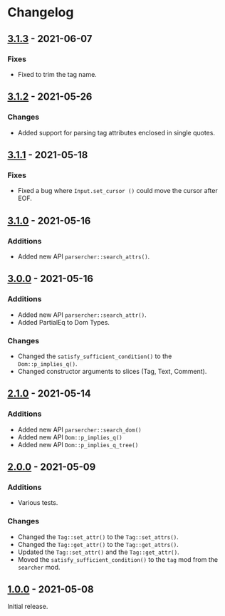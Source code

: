 # Changelog

## [3.1.3] - 2021-06-07

### Fixes

- Fixed to trim the tag name.


## [3.1.2] - 2021-05-26

### Changes

- Added support for parsing tag attributes enclosed in single quotes.


## [3.1.1] - 2021-05-18

### Fixes
- Fixed a bug where `Input.set_cursor ()` could move the cursor after EOF.


## [3.1.0] - 2021-05-16

### Additions

- Added new API `parsercher::search_attrs()`.


## [3.0.0] - 2021-05-16

### Additions

- Added new API `parsercher::search_attr()`.
- Added PartialEq to Dom Types.

### Changes

- Changed the `satisfy_sufficient_condition()` to the `Dom::p_implies_q()`.
- Changed constructor arguments to slices (Tag, Text, Comment).


## [2.1.0] - 2021-05-14

### Additions

- Added new API `parsercher::search_dom()`
- Added new API `Dom::p_implies_q()`
- Added new API `Dom::p_implies_q_tree()`


## [2.0.0] - 2021-05-09

### Additions

- Various tests.

### Changes

- Changed the `Tag::set_attr()` to the `Tag::set_attrs()`.
- Changed the `Tag::get_attr()` to the `Tag::get_attrs()`.
- Updated the `Tag::set_attr()` and the `Tag::get_attr()`.
- Moved the `satisfy_sufficient_condition()` to the `tag` mod from the `searcher` mod.


## [1.0.0] - 2021-05-08
Initial release.

[3.1.3]: https://github.com/kkmtyyz/parsercher/compare/v3.1.2...v3.1.3
[3.1.2]: https://github.com/kkmtyyz/parsercher/compare/v3.1.1...v3.1.2
[3.1.1]: https://github.com/kkmtyyz/parsercher/compare/v3.1.0...v3.1.1
[3.1.0]: https://github.com/kkmtyyz/parsercher/compare/v3.0.0...v3.1.0
[3.0.0]: https://github.com/kkmtyyz/parsercher/compare/v2.1.0...v3.0.0
[2.1.0]: https://github.com/kkmtyyz/parsercher/compare/v2.0.0...v2.1.0
[2.0.0]: https://github.com/kkmtyyz/parsercher/compare/v1.0.0...v2.0.0
[1.0.0]: https://github.com/kkmtyyz/parsercher/compare/v1.0.0

